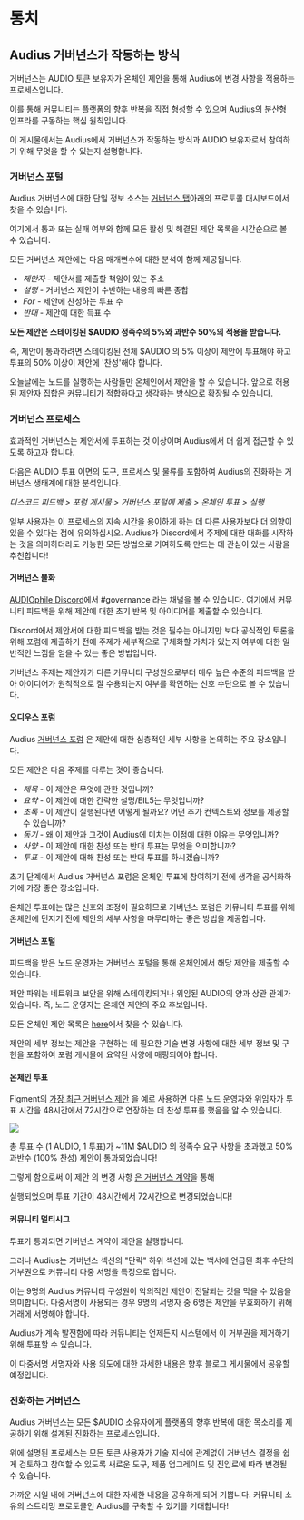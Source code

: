 # 통치

## Audius 거버넌스가 작동하는 방식

거버넌스는 AUDIO 토큰 보유자가 온체인 제안을 통해 Audius에 변경 사항을 적용하는 프로세스입니다.

이를 통해 커뮤니티는 플랫폼의 향후 반복을 직접 형성할 수 있으며 Audius의 분산형 인프라를 구동하는 핵심 원칙입니다.


이 게시물에서는 Audius에서 거버넌스가 작동하는 방식과 AUDIO 보유자로서 참여하기 위해 무엇을 할 수 있는지 설명합니다.


### **거버넌스 포털**

Audius 거버넌스에 대한 단일 정보 소스는 [거버넌스 탭](https://dashboard.audius.org/governance)아래의 프로토콜 대시보드에서 찾을 수 있습니다.


여기에서 통과 또는 실패 여부와 함께 모든 활성 및 해결된 제안 목록을 시간순으로 볼 수 있습니다.


모든 거버넌스 제안에는 다음 매개변수에 대한 분석이 함께 제공됩니다.


* _제안자_ - 제안서를 제출할 책임이 있는 주소
* _설명_ - 거버넌스 제안이 수반하는 내용의 빠른 종합
* _For_ - 제안에 찬성하는 투표 수
* _반대_ - 제안에 대한 득표 수

**모든 제안은 스테이킹된 $AUDIO 정족수의 5%와 과반수 50%의 적용을 받습니다.**


즉, 제안이 통과하려면 스테이킹된 전체 $AUDIO 의 5% 이상이 제안에 투표해야 하고 투표의 50% 이상이 제안에 '찬성'해야 합니다.


오늘날에는 노드를 실행하는 사람들만 온체인에서 제안을 할 수 있습니다. 앞으로 허용된 제안자 집합은 커뮤니티가 적합하다고 생각하는 방식으로 확장될 수 있습니다.


### **거버넌스 프로세스**

효과적인 거버넌스는 제안서에 투표하는 것 이상이며 Audius에서 더 쉽게 접근할 수 있도록 하고자 합니다.


다음은 AUDIO 투표 이면의 도구, 프로세스 및 물류를 포함하여 Audius의 진화하는 거버넌스 생태계에 대한 분석입니다.


_디스코드 피드백 &gt; 포럼 게시물 &gt; 거버넌스 포털에 제출 &gt; 온체인 투표 &gt; 실행_


일부 사용자는 이 프로세스의 지속 시간을 용이하게 하는 데 다른 사용자보다 더 의향이 있을 수 있다는 점에 유의하십시오. Audius가 Discord에서 주제에 대한 대화를 시작하는 것을 의미하더라도 가능한 모든 방법으로 기여하도록 만드는 데 관심이 있는 사람을 추천합니다!


#### **거버넌스 불화**

[AUDIOphile Discord](https://discord.gg/ah5CcqW)에서 \#governance 라는 채널을 볼 수 있습니다. 여기에서 커뮤니티 피드백을 위해 제안에 대한 초기 반복 및 아이디어를 제출할 수 있습니다.


Discord에서 제안서에 대한 피드백을 받는 것은 필수는 아니지만 보다 공식적인 토론을 위해 포럼에 제출하기 전에 주제가 세부적으로 구체화할 가치가 있는지 여부에 대한 일반적인 느낌을 얻을 수 있는 좋은 방법입니다.


거버넌스 주제는 제안자가 다른 커뮤니티 구성원으로부터 매우 높은 수준의 피드백을 받아 아이디어가 원칙적으로 잘 수용되는지 여부를 확인하는 신호 수단으로 볼 수 있습니다.


#### **오디우스 포럼**

Audius [거버넌스 포럼](https://gov.audius.org/) 은 제안에 대한 심층적인 세부 사항을 논의하는 주요 장소입니다.


모든 제안은 다음 주제를 다루는 것이 좋습니다.


* _제목_ - 이 제안은 무엇에 관한 것입니까?
* _요약_ - 이 제안에 대한 간략한 설명/EIL5는 무엇입니까?
* _초록_ - 이 제안이 실행된다면 어떻게 될까요? 어떤 추가 컨텍스트와 정보를 제공할 수 있습니까?
* _동기_ - 왜 이 제안과 그것이 Audius에 미치는 이점에 대한 이유는 무엇입니까?
* _사양_ - 이 제안에 대한 찬성 또는 반대 투표는 무엇을 의미합니까?
* _투표_ - 이 제안에 대해 찬성 또는 반대 투표를 하시겠습니까?

초기 단계에서 Audius 거버넌스 포럼은 온체인 투표에 참여하기 전에 생각을 공식화하기에 가장 좋은 장소입니다.

온체인 투표에는 많은 신호와 조정이 필요하므로 거버넌스 포럼은 커뮤니티 투표를 위해 온체인에 던지기 전에 제안의 세부 사항을 마무리하는 좋은 방법을 제공합니다.


#### **거버넌스 포털**

피드백을 받은 노드 운영자는 거버넌스 포털을 통해 온체인에서 해당 제안을 제출할 수 있습니다.

제안 파워는 네트워크 보안을 위해 스테이킹되거나 위임된 AUDIO의 양과 상관 관계가 있습니다. 즉, 노드 운영자는 온체인 제안의 주요 후보입니다.

모든 온체인 제안 목록은 [here](https://dashboard.audius.org/#/governance)에서 찾을 수 있습니다.


제안의 세부 정보는 제안을 구현하는 데 필요한 기술 변경 사항에 대한 세부 정보 및 구현을 포함하여 포럼 게시물에 요약된 사양에 매핑되어야 합니다.


#### **온체인 투표**

Figment의 [가장 최근 거버넌스 제안](https://dashboard.audius.org/#/governance/proposal/9) 을 예로 사용하면 다른 노드 운영자와 위임자가 투표 시간을 48시간에서 72시간으로 연장하는 데 찬성 투표를 했음을 알 수 있습니다.


![](https://assets.website-files.com/6024b69839b1b7fd3787991c/607d16049feb3a126f852b57_H6OK09A-2szawbI66mlGi7489J5aj-x604boPIeDUs6zhfZB7Fs77rIsaskaMGslMNWdGrTfm2ZM_sLalkwBvLCn-I0aUm7g9aSIYr11qC0b2t5WHELcyUtSlK21OaD5UgB9mnRN.png)


총 투표 수 \(1 AUDIO, 1 투표\)가 ~11M $AUDIO 의 정족수 요구 사항을 초과했고 50% 과반수 \(100% 찬성\) 제안이 통과되었습니다!


그렇게 함으로써 이 제안</a> 의 변경 사항 [은 거버넌스 계약](https://etherscan.io/tx/0xd4e14895b2a22b48469a43923ab7b30bee75f9a688941933430b3dae9510b8a6)을 통해


실행되었으며 투표 기간이 48시간에서 72시간으로 변경되었습니다!  </p> 




#### **커뮤니티 멀티시그**

투표가 통과되면 거버넌스 계약이 제안을 실행합니다.  

그러나 Audius는 거버넌스 섹션의 "단락" 하위 섹션에 있는 백서에 언급된 최후 수단의 거부권으로 커뮤니티 다중 서명을 특징으로 합니다.  

이는 9명의 Audius 커뮤니티 구성원이 악의적인 제안이 전달되는 것을 막을 수 있음을 의미합니다. 다중서명이 사용되는 경우 9명의 서명자 중 6명은 제안을 무효화하기 위해 거래에 서명해야 합니다.   

Audius가 계속 발전함에 따라 커뮤니티는 언제든지 시스템에서 이 거부권을 제거하기 위해 투표할 수 있습니다.  

이 다중서명 서명자와 사용 의도에 대한 자세한 내용은 향후 블로그 게시물에서 공유할 예정입니다.  




### **진화하는 거버넌스**

Audius 거버넌스는 모든 $AUDIO 소유자에게 플랫폼의 향후 반복에 대한 목소리를 제공하기 위해 설계된 진화하는 프로세스입니다.  

위에 설명된 프로세스는 모든 토큰 사용자가 기술 지식에 관계없이 거버넌스 결정을 쉽게 검토하고 참여할 수 있도록 새로운 도구, 제품 업그레이드 및 진입로에 따라 변경될 수 있습니다.  

가까운 시일 내에 거버넌스에 대한 자세한 내용을 공유하게 되어 기쁩니다. 커뮤니티 소유의 스트리밍 프로토콜인 Audius를 구축할 수 있기를 기대합니다!

